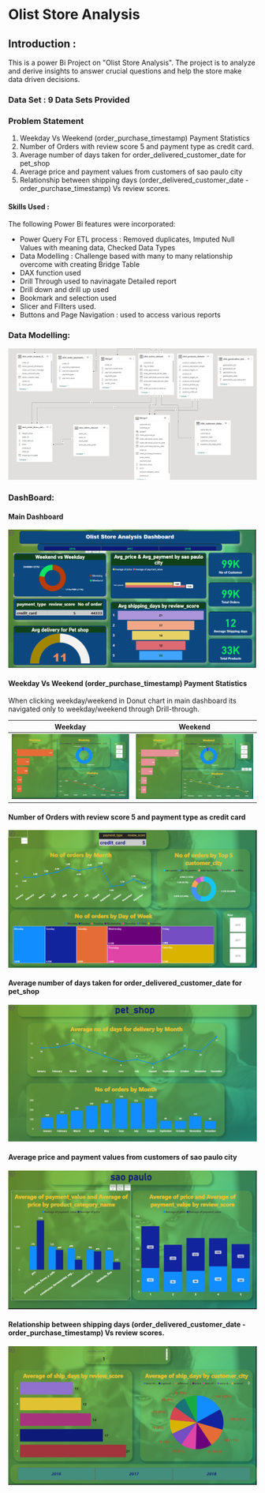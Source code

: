 # Olist Store Analysis

## Introduction :
This is a power Bi Project on "Olist Store Analysis". The project is to analyze and derive insights to answer crucial 
questions and help the store make data driven decisions.

### Data Set : 9 Data Sets Provided

### Problem Statement
1. Weekday Vs Weekend (order_purchase_timestamp) Payment Statistics
2.  Number of Orders with review score 5 and payment type as credit card.
3. Average number of days taken for order_delivered_customer_date for pet_shop
4. Average price and payment values from customers of sao paulo city
5. Relationship between shipping days (order_delivered_customer_date - order_purchase_timestamp) Vs review scores.

#### Skills Used :
The following Power Bi features were incorporated:

- Power Query For ETL process : Removed duplicates, Imputed Null Values with meaning data, Checked Data Types
- Data Modelling : Challenge based with many to many relationship overcome with creating Bridge Table
- DAX function used
- Drill Through used to navinagate Detailed report
- Drill down and drill up used
- Bookmark and selection used
- Slicer and Fillters used.
- Buttons and Page Navigation : used to access various reports
### Data Modelling:
![Alt text](Images-BI/DataModel.png)

### DashBoard: 
#### Main Dashboard
![Alt text](Images-BI/Main%20DashBoard.png)
#### Weekday Vs Weekend (order_purchase_timestamp) Payment Statistics
When clicking weekday/weekend in Donut chart in main dashboard its navigated only to weekday/weekend through Drill-through.
      
 Weekday                                         |                     Weekend
:-----------------------------------------------:|:----------------------------------------------:
![Alt text](Images-BI/Weekday.png)               |  ![Alt text](Images-BI/Weekend.png)

#### Number of Orders with review score 5 and payment type as credit card
![Alt text](Images-BI/No%20of%20orders.png)

#### Average number of days taken for order_delivered_customer_date for pet_shop
![Alt text](Images-BI/Petshop.png)
#### Average price and payment values from customers of sao paulo city
![Alt text](Images-BI/Saopaulo.png)
#### Relationship between shipping days (order_delivered_customer_date - order_purchase_timestamp) Vs review scores.
![Alt text](Images-BI/Shipping%20days.png)





